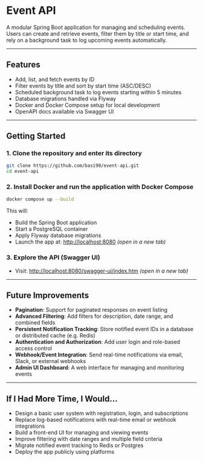 # Event API

A modular Spring Boot application for managing and scheduling events. Users can create and retrieve events, filter them by title or start time, and rely on a background task to log upcoming events automatically.

---

## Features

- Add, list, and fetch events by ID  
- Filter events by title and sort by start time (ASC/DESC)  
- Scheduled background task to log events starting within 5 minutes  
- Database migrations handled via Flyway  
- Docker and Docker Compose setup for local development  
- OpenAPI docs available via Swagger UI

---

## Getting Started

### 1. Clone the repository and enter its directory
```bash
git clone https://github.com/basi90/event-api.git
cd event-api
```

### 2. Install Docker and run the application with Docker Compose
```bash
docker compose up --build
```
This will:
- Build the Spring Boot application
- Start a PostgreSQL container
- Apply Flyway database migrations
- Launch the app at: [http://localhost:8080](http://localhost:8080) *(open in a new tab)*

### 3. Explore the API (Swagger UI)
- Visit: [http://localhost:8080/swagger-ui/index.htm](http://localhost:8080/swagger-ui/index.htm) *(open in a new tab)*
---

## Future Improvements

- **Pagination**: Support for paginated responses on event listing  
- **Advanced Filtering**: Add filters for description, date range, and combined fields  
- **Persistent Notification Tracking**: Store notified event IDs in a database or distributed cache (e.g. Redis)  
- **Authentication and Authorization**: Add user login and role-based access control  
- **Webhook/Event Integration**: Send real-time notifications via email, Slack, or external webhooks  
- **Admin UI Dashboard**: A web interface for managing and monitoring events  

---

## If I Had More Time, I Would...

- Design a basic user system with registration, login, and subscriptions  
- Replace log-based notifications with real-time email or webhook integrations  
- Build a front-end UI for managing and viewing events  
- Improve filtering with date ranges and multiple field criteria  
- Migrate notified event tracking to Redis or Postgres  
- Deploy the app publicly using platforms 
